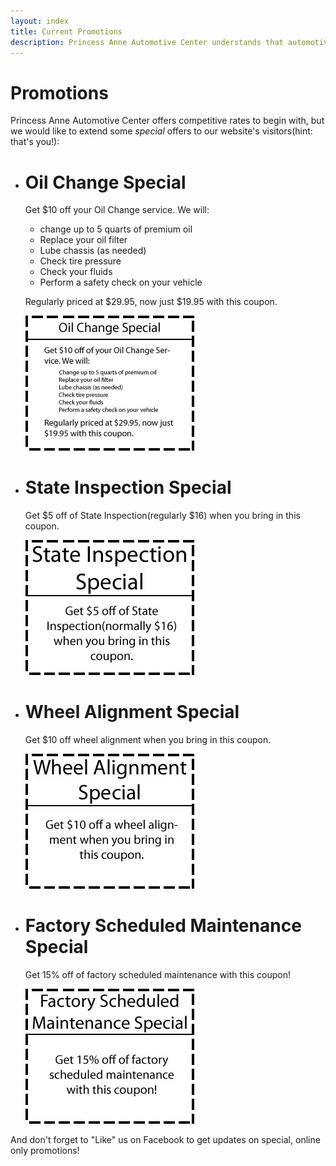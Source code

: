 ```yaml
---
layout: index
title: Current Promotions
description: Princess Anne Automotive Center understands that automotive repairs aren't exactly a welcome expense. To help, we offer several online-only coupons and promotions for our visitors.
---
```


Promotions
==========

Princess Anne Automotive Center offers competitive rates to begin with, but we would like to extend some *special* offers to our website's visitors(hint: that's you!):

<ul>
	<li id="oil_change" class="coupon">
		<h1>Oil Change Special</h1>
			<p>Get $10 off your Oil Change service. We will:</p>
			<ul>
				<li>change up to 5 quarts of premium oil</li>
				<li>Replace your oil filter</li>
				<li>Lube chassis (as needed)</li>
				<li>Check tire pressure</li>
				<li>Check your fluids</li>
				<li>Perform a safety check on your vehicle</li>
			</ul>
			<p>Regularly priced at $29.95, now just $19.95 with this coupon.</p>
			<img src="/css/oil_change_coupon.jpg" alt=""/>
	</li>
	<li id="state_inspection" class="coupon">
		<h1>State Inspection Special</h1>
		<p>Get $5 off of State Inspection(regularly $16) when you bring in this coupon.</p> 
		<img src="/css/state_inspection_coupon.jpg" alt=""/>
	</li>
	<li id="wheel_alignment" class="coupon">
		<h1>Wheel Alignment Special</h1>
		<p>Get $10 off wheel alignment when you bring in this coupon.</p>
		<img src="/css/wheel_alignment_coupon.jpg" alt=""/>
	</li>
	<li id="maintenance" class="coupon">
		<h1>Factory Scheduled Maintenance Special</h1>
		<p>Get 15% off of factory scheduled maintenance with this coupon!</p>
		<img src="/css/maintenance_coupon.jpg" alt=""/>
	</li>
</ul>

And don't forget to "Like" us on Facebook to get updates on special, online only promotions!